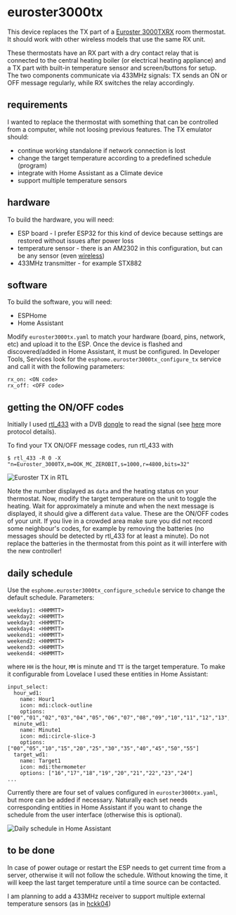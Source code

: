 # euroster3000tx

This device replaces the TX part of a [Euroster 3000TXRX](https://www.euroster.pl/en/produkty/room-thermostats/programmable/euroster-3000txrx/269) room thermostat. It should work with other wireless models that use the same RX unit.

These thermostats have an RX part with a dry contact relay that is connected to the central heating boiler (or electrical heating appliance) and a TX part with built-in temperature sensor and screen/buttons for setup. The two components communicate via 433MHz signals: TX sends an ON or OFF message regularly, while RX switches the relay accordingly.

## requirements
I wanted to replace the thermostat with something that can be controlled from a computer, while not loosing previous features. The TX emulator should:
- continue working standalone if network connection is lost
- change the target temperature according to a predefined schedule (program)
- integrate with Home Assistant as a Climate device
- support multiple temperature sensors

## hardware
To build the hardware, you will need:
- ESP board - I prefer ESP32 for this kind of device because settings are restored without issues after power loss 
- temperature sensor - there is an AM2302 in this configuration, but can be any sensor (even [wireless](https://github.com/rp3tya/esp4home/blob/master/esphome/hckk04.README.md))
- 433MHz transmitter - for example STX882

## software
To build the software, you will need:
- ESPHome
- Home Assistant

Modify `euroster3000tx.yaml` to match your hardware (board, pins, network, etc) and upload it to the ESP. Once the device is flashed and discovered/added in Home Assistant, it must be configured. In Developer Tools, Services look for the `esphome.euroster3000tx_configure_tx` service and call it with the following parameters:
```
rx_on: <ON code>
rx_off: <OFF code>
```

## getting the ON/OFF codes
Initially I used [rtl_433](https://github.com/merbanan/rtl_433) with a DVB [dongle](https://www.rtl-sdr.com/product/rtl-sdr-blog-v3-r820t2-rtl2832u-1ppm-tcxo-sma-software-defined-radio-dongle-only/) to read the signal (see [here](https://github.com/merbanan/rtl_433_tests/tree/master/tests/euroster/3000tx/01) more protocol details).

To find your TX ON/OFF message codes, run rtl_433 with

```$ rtl_433 -R 0 -X "n=Euroster_3000TX,m=OOK_MC_ZEROBIT,s=1000,r=4800,bits=32"```

![Euroster TX in RTL](https://github.com/rp3tya/esp4home/raw/master/esphome/euroster3000tx.rtl.png)

Note the number displayed as `data` and the heating status on your thermostat. Now, modify the target temperature on the unit to toggle the heating. Wait for approximately a minute and when the next message is displayed, it should give a different `data` value. These are the ON/OFF codes of your unit. If you live in a crowded area make sure you did not record some neighbour's codes, for example by removing the batteries (no messages should be detected by rtl_433 for at least a minute). Do not replace the batteries in the thermostat from this point as it will interfere with the new controller!

## daily schedule
Use the `esphome.euroster3000tx_configure_schedule` service to change the default schedule. Parameters:
```
weekday1: <HHMMTT>
weekday2: <HHMMTT>
weekday3: <HHMMTT>
weekday4: <HHMMTT>
weekend1: <HHMMTT>
weekend2: <HHMMTT>
weekend3: <HHMMTT>
weekend4: <HHMMTT>
```
where `HH` is the hour, `MM` is minute and `TT` is the target temperature. To make it configurable from Lovelace I used these entities in Home Assistant:
```
input_select:
  hour_wd1:
    name: Hour1
    icon: mdi:clock-outline
    options: ["00","01","02","03","04","05","06","07","08","09","10","11","12","13","14","15","16","17","18","19","20","21","22","23"]
  minute_wd1:
    name: Minute1
    icon: mdi:circle-slice-3
    options: ["00","05","10","15","20","25","30","35","40","45","50","55"]
  target_wd1:
    name: Target1
    icon: mdi:thermometer
    options: ["16","17","18","19","20","21","22","23","24"]
...
```

Currently there are four set of values configured in `euroster3000tx.yaml`, but more can be added if necessary. Naturally each set needs corresponding entities in Home Assistant if you want to change the schedule from the user interface (otherwise this is optional).

![Daily schedule in Home Assistant](https://github.com/rp3tya/esp4home/raw/master/esphome/euroster3000tx.schedule.png)

## to be done
In case of power outage or restart the ESP needs to get current time from a server, otherwise it will not follow the schedule. Without knowing the time, it will keep the last target temperature until a time source can be contacted.

I am planning to add a 433MHz receiver to support multiple external temperature sensors (as in [hckk04](https://github.com/rp3tya/esp4home/blob/master/esphome/hckk04.README.md))



